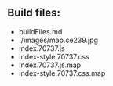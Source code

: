 ## Build files:

- buildFiles.md
- ./images/map.ce239.jpg
- index.70737.js
- index-style.70737.css
- index.70737.js.map
- index-style.70737.css.map
